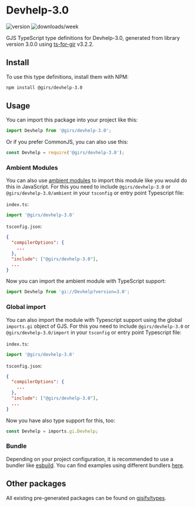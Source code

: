 
# Devhelp-3.0

![version](https://img.shields.io/npm/v/@girs/devhelp-3.0)
![downloads/week](https://img.shields.io/npm/dw/@girs/devhelp-3.0)


GJS TypeScript type definitions for Devhelp-3.0, generated from library version 3.0.0 using [ts-for-gir](https://github.com/gjsify/ts-for-gir) v3.2.2.


## Install

To use this type definitions, install them with NPM:
```bash
npm install @girs/devhelp-3.0
```

## Usage

You can import this package into your project like this:
```ts
import Devhelp from '@girs/devhelp-3.0';
```

Or if you prefer CommonJS, you can also use this:
```ts
const Devhelp = require('@girs/devhelp-3.0');
```

### Ambient Modules

You can also use [ambient modules](https://github.com/gjsify/ts-for-gir/tree/main/packages/cli#ambient-modules) to import this module like you would do this in JavaScript.
For this you need to include `@girs/devhelp-3.0` or `@girs/devhelp-3.0/ambient` in your `tsconfig` or entry point Typescript file:

`index.ts`:
```ts
import '@girs/devhelp-3.0'
```

`tsconfig.json`:
```json
{
  "compilerOptions": {
    ...
  },
  "include": ["@girs/devhelp-3.0"],
  ...
}
```

Now you can import the ambient module with TypeScript support: 

```ts
import Devhelp from 'gi://Devhelp?version=3.0';
```

### Global import

You can also import the module with Typescript support using the global `imports.gi` object of GJS.
For this you need to include `@girs/devhelp-3.0` or `@girs/devhelp-3.0/import` in your `tsconfig` or entry point Typescript file:

`index.ts`:
```ts
import '@girs/devhelp-3.0'
```

`tsconfig.json`:
```json
{
  "compilerOptions": {
    ...
  },
  "include": ["@girs/devhelp-3.0"],
  ...
}
```

Now you have also type support for this, too:

```ts
const Devhelp = imports.gi.Devhelp;
```

### Bundle

Depending on your project configuration, it is recommended to use a bundler like [esbuild](https://esbuild.github.io/). You can find examples using different bundlers [here](https://github.com/gjsify/ts-for-gir/tree/main/examples).

## Other packages

All existing pre-generated packages can be found on [gjsify/types](https://github.com/gjsify/types).

